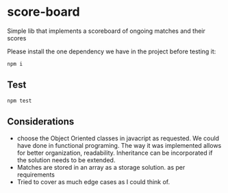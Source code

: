 # score-board

Simple lib that implements a scoreboard of ongoing matches and their scores

Please install the one dependency we have in the project before testing it:

`npm i`

## Test

`npm test`

## Considerations

- choose the Object Oriented classes in javacript as requested. We could have done in functional programing. The way it was implemented allows for better organization, readability. Inheritance can be incorporated if the solution needs to be extended.
- Matches are stored in an array as a storage solution. as per requirements
- Tried to cover as much edge cases as I could think of.

